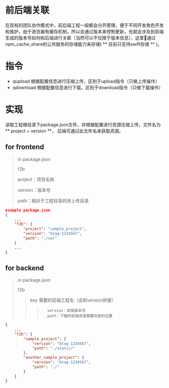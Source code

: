 # 前后端关联
在现有的团队协作模式中，前后端工程一般都会分开管理，便于不同开发角色开发和维护，由于游览器有缓存机制，所以会通过版本来控制更新，也就会涉及到前端生成的版本号如何和后端进行关联（当然可以不仅限于版本信息），这里通过npm_cache_share的公共服务的存储能力来存储( ** 目前只支持swift存储 ** )。

# 指令
- qupload 根据配置信息进行压缩上传，区别于upload指令（只做上传操作）
- qdownload 根据配置信息进行下载，区别于download指令（只做下载操作）

# 实现
读取工程根目录下package.json文件，并根据配置进行资源压缩上传，文件名为 ** project + version **， 后端可通过此文件名来获取资源。

## for frontend

> in package.json
>
> f2b
>
>   project：项目名称
>
>   version：版本号
>
>   path：相对于工程目录的待上传目录

```json
example package.json
{
  	...
 	"f2b": {
  		"project": "sample_project",
  		"version": "btag-1234567",
  		"path": "./ver"
	}
    ...
}

```



## for backend

> in package.json
>
> f2b
>
>>   key 需要的前端工程名（会和version拼接）
>>>       version：前端版本号
>>>       path：下载的前端资源需要存放的位置

```json
{
	...
  	"f2b": {
        "sample_project": {
            "version": "btag-1234567",
            "path": "./static/"
        },
        "another_sample_project": {
            "version": "btag-1234567",
            "path": "./"
        }
	}
}
```
